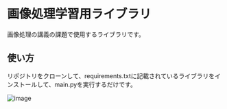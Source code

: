 # 画像処理学習用ライブラリ

画像処理の講義の課題で使用するライブラリです。

## 使い方

リポジトリをクローンして、requirements.txtに記載されているライブラリをインストールして、main.pyを実行するだけです。

![image](https://github.com/Atotti/ImageProcessingGUI/assets/56724676/05567ab4-39c0-419b-bd46-a5be4e740b36)
